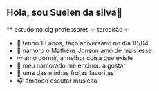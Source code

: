 ## Hola, sou Suelen da silva👋


** estudo no clg professores ✨ terceirão ✨ 


  
- 🎉 tenho 18 anos, faço aniversario no dia 18/04
- 💍 namoro o Matheus Jonson amo de mais esse 
- 💤 amo dormir, a melhor coisa que existe
- 🎣 meu namorado me encinou a gostar 
- 🍌 uma das minhas frutas favoritas 
- 🎧 amoooo escutar musicaa

